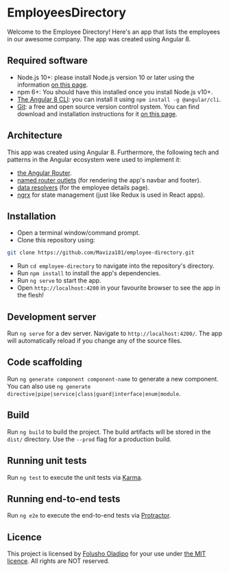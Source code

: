 # EmployeesDirectory
Welcome to the Employee Directory! Here's an app that lists the employees in our awesome company. The app was created using Angular 8.

## Required software
- Node.js 10+: please install Node.js version 10 or later using the information [on this page](https://nodejs.org/en/).
- npm 6+: You should have this installed once you install Node.js v10+.
- [The Angular 8 CLI](https://angular.io/cli): you can install it using `npm install -g @angular/cli`.
- [Git](https://git-scm.com/): a free and open source version control system. You can find download and installation instructions for it [on this page](https://git-scm.com/downloads).

## Architecture
This app was created using Angular 8. Furthermore, the following tech and patterns in the Angular ecosystem were used to implement it:
- [the Angular Router](https://angular.io/guide/router).
- [named router outlets](https://medium.com/angular-in-depth/angular-router-series-secondary-outlets-primer-139206595e2) (for rendering the app's navbar and footer).
- [data resolvers](https://blog.thoughtram.io/angular/2016/10/10/resolving-route-data-in-angular-2.html) (for the employee details page).
- [ngrx](https://ngrx.io/) for state management (just like Redux is used in React apps).

## Installation
- Open a terminal window/command prompt.
- Clone this repository using:
```bash
git clone https://github.com/Maviza101/employee-directory.git
```
- Run `cd employee-directory` to navigate into the repository's directory.
- Run `npm install` to install the app's dependencies.
- Run `ng serve` to start the app.
- Open `http://localhost:4200` in your favourite browser to see the app in the flesh!

## Development server

Run `ng serve` for a dev server. Navigate to `http://localhost:4200/`. The app will automatically reload if you change any of the source files.

## Code scaffolding

Run `ng generate component component-name` to generate a new component. You can also use `ng generate directive|pipe|service|class|guard|interface|enum|module`.

## Build

Run `ng build` to build the project. The build artifacts will be stored in the `dist/` directory. Use the `--prod` flag for a production build.

## Running unit tests

Run `ng test` to execute the unit tests via [Karma](https://karma-runner.github.io).

## Running end-to-end tests

Run `ng e2e` to execute the end-to-end tests via [Protractor](http://www.protractortest.org/).

## Licence
This project is licensed by [Folusho Oladipo](https://www.linkedin.com/in/folushooladipo/) for your use under [the MIT licence](https://en.wikipedia.org/wiki/MIT_License). All rights are NOT reserved.
